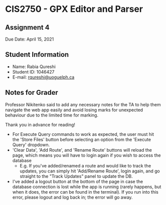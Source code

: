 # CIS2750 - GPX Editor and Parser

## Assignment 4
Due Date: April 15, 2021

## Student Information
* Name: Rabia Qureshi
* Student ID: 1046427
* E-mail: rqureshi@uoguelph.ca

## Notes for Grader 
Professor Nikitenko said to add any necessary notes for the TA to help them navigate the web app easily and avoid losing marks for unexpected behaviour due to the limited time for marking.

Thank you in advance for reading!
* For Execute Query commands to work as expected, the user must hit the 'Store Files' button before selecting an option from the 'Execute Query' dropdown.
* 'Clear Data', 'Add Route', and 'Rename Route' buttons will reload the page, which means you will have to login again if you wish to access the database
    * E.g. If you've added/renamed a route and would like to track the updates, you can simply hit 'Add/Rename Route', login again, and go straight to the "Track Updates" panel to update the DB.
* I've added a logout button at the bottom of the page in case the database connection is lost while the app is running (rarely happens, but when it does, the error can be found in the terminal). If you run into this error, please logout and log back in; the error will go away.
